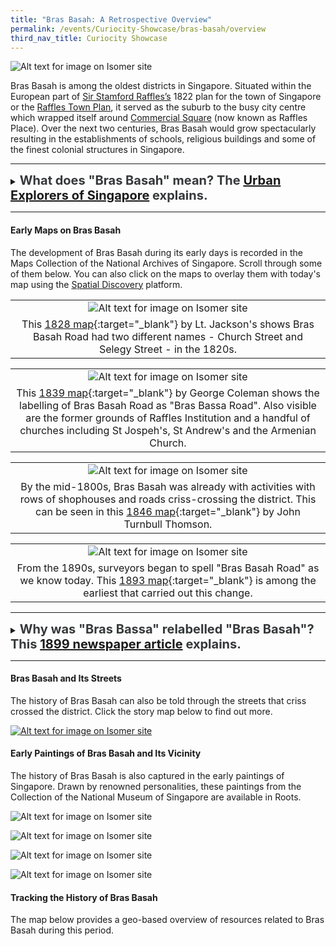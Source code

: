 ```yaml
---
title: "Bras Basah: A Retrospective Overview"
permalink: /events/Curiocity-Showcase/bras-basah/overview
third_nav_title: Curiocity Showcase
---
```

![Alt text for image on Isomer site](/images/sample-bb-landing-banner.png)

Bras Basah is among the oldest districts in Singapore. Situated within the European part of [Sir Stamford Raffles’s](http://eresources.nlb.gov.sg/infopedia/articles/SIP_715_2004-12-15.html) 1822 plan for the town of Singapore or the [Raffles Town Plan](https://eresources.nlb.gov.sg/infopedia/articles/SIP_658_2005-01-07.html), it served as the suburb to the busy city centre which wrapped itself around [Commercial Square](https://eresources.nlb.gov.sg/infopedia/articles/SIP_864_2004-12-30.html) (now known as Raffles Place). Over the next two centuries, Bras Basah would grow spectacularly resulting in the establishments of schools, religious buildings and some of the finest colonial structures in Singapore.

____

<details>
<summary><span style="font-weight: 700; font-size: 20px; font-style: normal; color:#353839">What does "Bras Basah" mean? The <a href="https://m.facebook.com/urban.explorers.of.singapore/posts/1838715229511033">Urban Explorers of Singapore</a> explains.</span></summary>
<br>
<span style="font-weight: 400; font-size: 20px; font-style: italic; color:#353839">The name “Bras Basah” has existed since the early 1800s. In old maps, it was also spelt as “Brass Bassa”...The name “Bras Basah” itself is a mistranscription of the Malay term “beras basah” (“wet rice”). Such mistranscriptions arise when non-native Malay speakers anglicise names based on what is verbally heard...Speaking of rice, Singapore in the old days had paddy fields...Wet harvested rice from these paddy fields (which practised wet-rice cultivation) would have been transported along Selegie Road and then dried on patches of undeveloped land around Sungai Bras Basah. (Drying is critical after harvesting a rice crop because it reduces grain moisture content to a safe level for storage.) This scenario eventually gave birth to the toponym “Bras Basah” for the area. </span>
	
</details>

_____

#### **Early Maps on Bras Basah**

The development of Bras Basah during its early days is recorded in the Maps Collection of the National Archives of Singapore. Scroll through some of them below. You can also click on the maps to overlay them with today's map using the [Spatial Discovery](https://search.nlb.gov.sg/spatialdiscovery/) platform.

| | 
|:--------:| 
| ![Alt text for image on Isomer site](/images/sample-bb-map-1828.png)|
|This [1828 map](https://www.nas.gov.sg/archivesonline/maps_building_plans/record-details/f9926418-115c-11e3-83d5-0050568939ad){:target="_blank"} by Lt. Jackson's shows Bras Basah Road had two different names - Church Street and Selegy Street - in the 1820s. |

| | 
|:--------:| 
| ![Alt text for image on Isomer site](/images/sample-bb-map-1830.png)|
|This [1839 map](https://www.nas.gov.sg/archivesonline/maps_building_plans/record-details/fb0ace86-115c-11e3-83d5-0050568939ad){:target="_blank"} by George Coleman shows the labelling of Bras Basah Road as "Bras Bassa Road". Also visible are the former grounds of Raffles Institution and a handful of churches including St Jospeh's, St Andrew's and the Armenian Church.|

| | 
|:--------:| 
| ![Alt text for image on Isomer site](/images/sample-bb-map-1846.png)|
|By the mid-1800s, Bras Basah was already with activities with rows of shophouses and roads criss-crossing the district. This can be seen in this [1846 map](https://www.nas.gov.sg/archivesonline/maps_building_plans/record-details/fb0ace86-115c-11e3-83d5-0050568939ad){:target="_blank"} by John Turnbull Thomson.|

| | 
|:--------:| 
| ![Alt text for image on Isomer site](/images/sample-bb-map-1893.png)|
| From the 1890s, surveyors began to spell "Bras Basah Road" as we know today. This [1893 map](https://www.nas.gov.sg/archivesonline/maps_building_plans/record-details/c912530c-66c8-11e3-bb37-0050568939ad){:target="_blank"} is among the earliest that carried out this change. |

_____

<details>
<summary><span style="font-weight: 700; font-size: 20px; font-style: normal; color:#353839">Why was "Bras Bassa" relabelled "Bras Basah"? This <a href="http://eresources.nlb.gov.sg/newspapers/Digitised/Article/singfreepresswk18990601-1.2.51">1899 newspaper article</a> explains.</span></summary>
<br>
<span style="font-weight: 400; font-size: 20px; font-style: italic; color:#353839">The new enamelled street signs being put up by the Municipality are blue on white, instead of the old white on blue...The spelling seems to have received some attention, the "Bras Bassa Road" becomes "Bras Basah Road". The latter gives some indication of the meaning of the name and send thoughts back to the padi fields that at one time occupied the valley stretching from Fort Canning eastward.</span>
	
</details>

_____

#### **Bras Basah and Its Streets**

The history of Bras Basah can also be told through the streets that criss crossed the district. Click the story map below to find out more.

[![Alt text for image on Isomer site](/images/storymap-image-bras-basah-streets.png)](https://uploads.knightlab.com/storymapjs/04f5c05311b7e48aadefd0cdd269c308/brash-basah-its-streets/index.html) 
		


#### **Early Paintings of Bras Basah and Its Vicinity**

The history of Bras Basah is also captured in the early paintings of Singapore. Drawn by renowned personalities, these paintings from the Collection of the National Museum of Singapore are available in Roots.

![Alt text for image on Isomer site](/images/painting-1.jpg)

![Alt text for image on Isomer site](/images/painting-2.jpg)

![Alt text for image on Isomer site](/images/painting-3.jpg)

![Alt text for image on Isomer site](/images/painting-4.jpg)

#### **Tracking the History of Bras Basah**

The map below provides a geo-based overview of resources related to Bras Basah during this period.